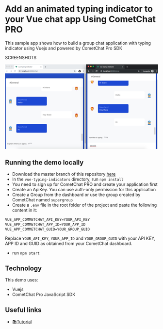 # Add an animated typing indicator to your Vue chat app Using CometChat PRO

This sample app shows how to build a group chat application with typing indicator using Vuejs and powered by CometChat Pro SDK

SCREENSHOTS

![Typing indicator 1](screenshots/both_typing.png)


## Running the demo locally

* Download the master branch of this repository [here](https://github.com/cometchat-pro-tutorials/vue-typing-indicators/tree/master)
* In the `vue-typing-indicators` directory, run `npm install`
* You need to sign up for CometChat PRO and create your application first
* Create an ApiKey. You can use auth-only permission for this application
* Create a Group from the dashboard or use the group created by CometChat named `supergroup`
* Create a `.env` file in the root folder of the project and paste the following content in it:

```
VUE_APP_COMMETCHAT_API_KEY=YOUR_API_KEY                
VUE_APP_COMMETCHAT_APP_ID=YOUR_APP_ID
VUE_APP_COMMETCHAT_GUID=YOUR_GROUP_GUID
```

Replace `YOUR_API_KEY`, `YOUR_APP_ID` and `YOUR_GROUP_GUID` with your API KEY, APP ID and GUID as obtained from your CometChat dashboard.

* run `npm start`


## Technology

This demo uses:

* Vuejs
* CometChat Pro JavaScript SDK


## Useful links

* [📚Tutorial](https://prodocs.cometchat.com/docs)